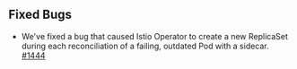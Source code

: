 ## Fixed Bugs

- We've fixed a bug that caused Istio Operator to create a new ReplicaSet during each reconciliation of a failing, outdated Pod with a sidecar. [#1444](https://github.com/kyma-project/istio/pull/1444)
